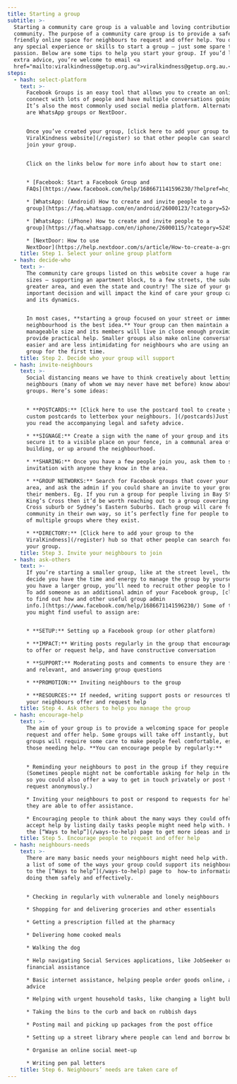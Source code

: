 ```yaml
---
title: Starting a group
subtitle: >-
  Starting a community care group is a valuable and loving contribution to your
  community. The purpose of a community care group is to provide a safe and
  friendly online space for neighbours to request and offer help. You don’t need
  any special experience or skills to start a group — just some spare time and
  passion. Below are some tips to help you start your group. If you’d like any
  extra advice, you’re welcome to email <a
  href="mailto:viralkindness@getup.org.au">viralkindness@getup.org.au.</a>
steps:
  - hash: select-platform
    text: >-
      Facebook Groups is an easy tool that allows you to create an online group,
      connect with lots of people and have multiple conversations going at once.
      It’s also the most commonly used social media platform. Alternate options
      are WhatsApp groups or NextDoor.


      Once you’ve created your group, [click here to add your group to the
      ViralKindness website](/register) so that other people can search for and
      join your group.


      Click on the links below for more info about how to start one:


      * [Facebook: Start a Facebook Group and
      FAQs](https://www.facebook.com/help/1686671141596230/?helpref=hc_fnav)

      * [WhatsApp: (Android) How to create and invite people to a
      group](https://faq.whatsapp.com/en/android/26000123/?category=5245251)

      * [WhatsApp: (iPhone) How to create and invite people to a
      group](https://faq.whatsapp.com/en/iphone/26000115/?category=5245251)

      * [NextDoor: How to use
      NextDoor](https://help.nextdoor.com/s/article/How-to-create-a-group?language=en_AU)
    title: Step 1. Select your online group platform
  - hash: decide-who
    text: >-
      The community care groups listed on this website cover a huge range of
      sizes — supporting an apartment block, to a few streets, the suburb,
      greater area, and even the state and country! The size of your group is an
      important decision and will impact the kind of care your group can offer
      and its dynamics.


      In most cases, **starting a group focused on your street or immediate
      neighbourhood is the best idea.** Your group can then maintain a
      manageable size and its members will live in close enough proximity to
      provide practical help. Smaller groups also make online conversation
      easier and are less intimidating for neighbours who are using an online
      group for the first time.
    title: Step 2. Decide who your group will support
  - hash: invite-neighbours
    text: >-
      Social distancing means we have to think creatively about letting our
      neighbours (many of whom we may never have met before) know about our
      groups. Here’s some ideas:


      * **POSTCARDS:** [Click here to use the postcard tool to create your own
      custom postcards to letterbox your neighbours. ](/postcards)Just make sure
      you read the accompanying legal and safety advice.

      * **SIGNAGE:** Create a sign with the name of your group and its URL, and
      secure it to a visible place on your fence, in a communal area of your
      building, or up around the neighbourhood.

      * **SHARING:** Once you have a few people join you, ask them to share the
      invitation with anyone they know in the area.

      * **GROUP NETWORKS:** Search for Facebook groups that cover your larger
      area, and ask the admin if you could share an invite to your group with
      their members. Eg. If you run a group for people living in Bay Street,
      King’s Cross then it’d be worth reaching out to a group covering Kings
      Cross suburb or Sydney’s Eastern Suburbs. Each group will care for their
      community in their own way, so it’s perfectly fine for people to be part
      of multiple groups where they exist.

      * **DIRECTORY:** [Click here to add your group to the
      ViralKindness](/register) hub so that other people can search for and join
      your group.
    title: Step 3. Invite your neighbours to join
  - hash: ask-others
    text: >-
      If you’re starting a smaller group, like at the street level, then you may
      decide you have the time and energy to manage the group by yourself. If
      you have a larger group, you’ll need to recruit other people to help you.
      To add someone as an additional admin of your Facebook group, [click here
      to find out how and other useful group admin
      info.](https://www.facebook.com/help/1686671141596230/) Some of the roles
      you might find useful to assign are:


      * **SETUP:** Setting up a Facebook group (or other platform)

      * **IMPACT:** Writing posts regularly in the group that encourage people
      to offer or request help, and have constructive conversation 

      * **SUPPORT:** Moderating posts and comments to ensure they are friendly
      and relevant, and answering group questions

      * **PROMOTION:** Inviting neighbours to the group 

      * **RESOURCES:** If needed, writing support posts or resources that help
      your neighbours offer and request help
    title: Step 4. Ask others to help you manage the group
  - hash: encourage-help
    text: >-
      The aim of your group is to provide a welcoming space for people to
      request and offer help. Some groups will take off instantly, but most
      groups will require some care to make people feel comfortable, especially
      those needing help. **You can encourage people by regularly:**


      * Reminding your neighbours to post in the group if they require help.
      (Sometimes people might not be comfortable asking for help in the group,
      so you could also offer a way to get in touch privately or post their
      request anonymously.)

      * Inviting your neighbours to post or respond to requests for help when
      they are able to offer assistance.

      * Encouraging people to think about the many ways they could offer and
      accept help by listing daily tasks people might need help with. Head to
      the [“Ways to help”](/ways-to-help) page to get more ideas and info.
    title: Step 5. Encourage people to request and offer help
  - hash: neighbours-needs
    text: >-
      There are many basic needs your neighbours might need help with. Below is
      a list of some of the ways your group could support its neighbours. Head
      to the [“Ways to help”](/ways-to-help) page to  how-to information about
      doing them safely and effectively.


      * Checking in regularly with vulnerable and lonely neighbours

      * Shopping for and delivering groceries and other essentials 

      * Getting a prescription filled at the pharmacy

      * Delivering home cooked meals

      * Walking the dog

      * Help navigating Social Services applications, like JobSeeker or
      financial assistance

      * Basic internet assistance, helping people order goods online, and tech
      advice

      * Helping with urgent household tasks, like changing a light bulb

      * Taking the bins to the curb and back on rubbish days

      * Posting mail and picking up packages from the post office

      * Setting up a street library where people can lend and borrow books 

      * Organise an online social meet-up

      * Writing pen pal letters
    title: Step 6. Neighbours’ needs are taken care of
---
```


